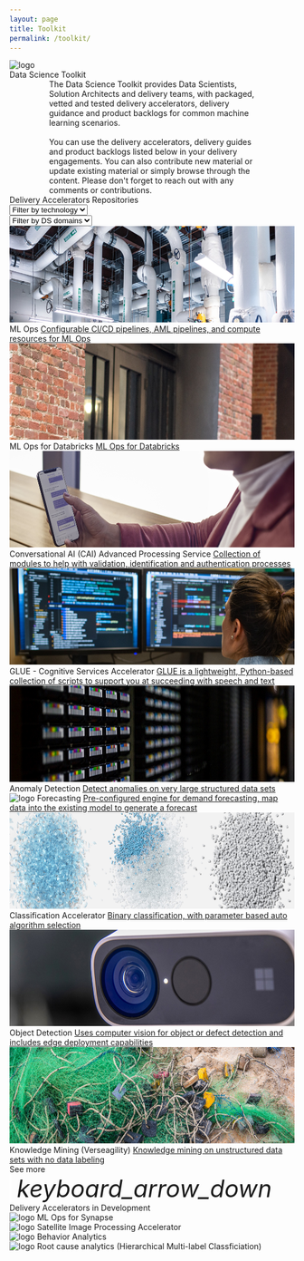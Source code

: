 ```yaml
---
layout: page
title: Toolkit
permalink: /toolkit/
---
```


<div class="toolkit">
    <div class="title-photo">
          <img src="/images/toolkit/MSC19_paddingtonOffice_015.jpg" alt="logo" height="300" style="width:100%;">
    </div>
  <div class="title">Data Science Toolkit</div>
  <div class="paragraph" style="margin-left:70px; margin-right:70px;">The Data Science Toolkit provides Data Scientists, Solution Architects and delivery teams, with packaged, vetted and tested delivery accelerators, delivery guidance and product backlogs for common machine learning scenarios.
  <br><br>
  You can use the delivery accelerators, delivery guides and product backlogs listed below in your delivery engagements. You can also contribute new material or update existing material or simply browse through the content. Please don't forget to reach out with any comments or contributions.</div>
  <div class="subtitle toolkit-borders"> Delivery Accelerators Repositories 
    <div class="dropdowns-container">
    <div class="custom-select">
      <select class="toolkit-select">
        <option value="" selected disabled hidden>Filter by technology</option>
        <option value="1">Option 1</option>
        <option value="2">Option 2</option>
        <option value="3">Option 3</option>
      </select>
    </div>
    <div class="custom-select">
      <select class="toolkit-select">
        <option value="" selected disabled hidden>Filter by DS domains</option>
        <option value="1">Option 1</option>
        <option value="2">Option 2</option>
        <option value="3">Option 3</option>
      </select>
    </div>
  </div>
  </div>

  <div class="toolkit-cards">
    <div class="toolkit-row">
      <!--ML Ops-->
      <div class="toolkit-card left">
        <img src="/images/ml-ops/MDC19_cooling_002.jpg" alt="white pipes" height="170" style="width:100%;">
        <span class="toolkit-card-title">ML Ops</span>
        <a class="toolkit-card-content" href="/ml-ops/">Configurable CI/CD pipelines, AML pipelines, and compute resources for ML Ops</a>
      </div>
      <!--ML Ops for Databricks-->
      <div class="toolkit-card right">
        <img src="/images/ml-ops-for-databricks/CLO20b_Aline_cafe_outside_002.jpg" alt="brick walls" height="170" style="width:100%;">
        <span class="toolkit-card-title">ML Ops for Databricks</span>
        <a class="toolkit-card-content" href="/ml-ops-for-databricks/">ML Ops for Databricks</a>
      </div>
    </div>
    <div class="toolkit-row">
      <!--Conversational AI-->
      <div class="toolkit-card left">
        <img src="/images/conversational-AI/M365CO19_SMB_iPhone_245.jpg" alt="logo" height="170" style="width:100%;">
        <span class="toolkit-card-title">Conversational AI (CAI) Advanced Processing Service</span>
        <a class="toolkit-card-content" href="/conversational-AI/">Collection of modules to help with validation, identification and authentication processes</a>
      </div>
      <!--GLUE-->
      <div class="toolkit-card right">
        <img src="/images/GLUE-accelerator/CLO20b_Sylvie_office_night_001.jpg" alt="logo" height="170" style="width:100%;">
        <span class="toolkit-card-title">GLUE - Cognitive Services Accelerator</span>
        <a class="toolkit-card-content" href="/GLUE-accelerator/">GLUE is a lightweight, Python-based collection of scripts to support you at succeeding with speech and text</a>
      </div>
    </div>
     <div class="toolkit-row">
      <!--Anomaly detection-->
      <div class="toolkit-card left">
        <img src="/images/anomaly-detection/MDC19_tapeTight_002.jpg" alt="logo" height="170" style="width:100%;">
        <span class="toolkit-card-title">Anomaly Detection</span>
        <a class="toolkit-card-content" href="/anomaly-detection/">Detect anomalies on very large structured data sets</a>
      </div>
      <!--Forecasting-->
      <div class="toolkit-card right">
        <img src="/images/forecasting/CLO18_cafeWork_003.jpg" alt="logo" height="170" style="width:100%;">
        <span class="toolkit-card-title">Forecasting</span>
        <a class="toolkit-card-content" href="/forecasting/">Pre-configured engine for demand forecasting, map data into the existing model to generate a forecast</a>
      </div>
    </div>
    <div class="toolkit-row">
      <!--Classification-->
      <div class="toolkit-card left">
        <img src="/images/classification-accelerator/PCA22_OceanPlasticMouse_Feature_06_RGB.jpg" alt="logo" height="170" style="width:100%;">
        <span class="toolkit-card-title">Classification Accelerator</span>
        <a class="toolkit-card-content" href="/classification-accelerator/">Binary classification, with parameter based auto algorithm selection</a>
      </div>
      <!--Object Detection-->
      <div class="toolkit-card right">
        <img src="/images/object-detection/CLO19_azureKinectDK_008.jpg" alt="logo" height="170" style="width:100%;">
        <span class="toolkit-card-title">Object Detection</span>
        <a class="toolkit-card-content" href="/object-detection/">Uses computer vision for object or defect detection and includes edge deployment capabilities</a>
      </div>
    </div>
    <div class="toolkit-row">
      <!--Verseagility-->
      <div class="toolkit-card left">
        <img src="/images/verseagility/MSC18_scenicsLiberia_002.jpg" alt="logo" height="170" style="width:100%;">
        <span class="toolkit-card-title">Knowledge Mining (Verseagility)</span>
        <a class="toolkit-card-content" href="/verseagility/">Knowledge mining on unstructured data sets with no data labeling</a>
      </div>
      <!--Placeholder for delivery accelerator toolkit card on right-->
    </div>
  </div>

  <div class="subtitle borders" style="margin-top:0px">
    <!--Placeholder for See More drop-down to expand toolkit rows-->
    <!--TODO: to implement functionality per above toolkit rows and limit number of toolkit rows shown by default to 3 rows-->
    <div class="see-more">
      <span class="see-more-text">See more</span>
      <i class="material-icons" style="margin-bottom:0px; font-size: 42px; border-left: 3px solid white; padding-left: 10px;">keyboard_arrow_down</i>
    </div>
  </div>

  <div class="subtitle">
    Delivery Accelerators in Development
  </div>

<div class="delivery-accelerators">
  <div class="delivery-accelerators-card">
      <img src="../images/synapse.png" alt="logo">
      <span class="toolkit-card-content">ML Ops for Synapse</span>
  </div>
  <div class="delivery-accelerators-card">
      <img src="../images/satellite.png" alt="logo">
      <span class="toolkit-card-content">Satellite Image Processing Accelerator</span>
  </div>
  <div class="delivery-accelerators-card">
      <img src="../images/behavior-analytics.png" alt="logo">
      <span class="toolkit-card-content">Behavior Analytics</span>
  </div>
  <div class="delivery-accelerators-card">
      <img src="../images/root-cause.png" alt="logo">
      <span class="toolkit-card-content">Root cause analytics (Hierarchical Multi-label Classficiation)</span>
  </div>
</div>


</div>